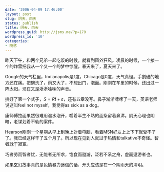 ```yaml
---
date: '2006-04-09 17:46:00'
layout: post
slug: 阴天、雨天
status: publish
title: 阴天、雨天
wordpress_guid: http://jsms.me/?p=170
wordpress_id: '10'
categories:
- 随感
---
```


昨天下午，和两个兄弟一起吃饭的时候，就看到窗外狂风。凌晨的时候，一个接一个的炸雷把我从一个又一个的梦中惊醒。春天来了，夏天来了。


Google的天气栏里，Indianapolis是1度，Chicago是0度，天气真怪。手割破的地方还在痛。把碗洗了，雨又大了，不想出门，泡面。刚刚在车里的时候，还出过一阵太阳，现在又是淅淅嗦嗦的声音。


排好了第一个式子，$S = R\tilde{t} + \varepsilon$，还有五章没写。鼻子淅淅嗦嗦了一天，英语老师说这叫feel not myself，我觉得as sick as a dog。


康师傅拉面果然很难用温水泡开，嚼着半生不熟的面条留着鼻涕。阴天心理也阴暗，老谋划着不轨的案件。


Hearson刚刚一个星期从早上到晚上对着电脑，看着MSN好友上上下下就受不了了。我已经这样干了五个月了。所以现在见到人就过于热情和talkative不奇怪。智者耽于寂寞。


巧者劳而智者忧，无能者无所求，饱食而遨游，泛若不系之舟，虚而遨游者也。


如果玄幻故事真的是色情暴力迷信的话，开头应该是在一个阴雨天的清明。

